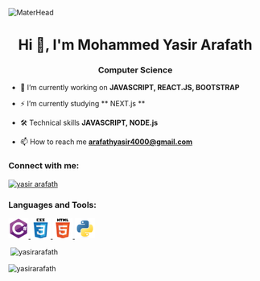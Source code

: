 ![MaterHead](https://wallpaperaccess.com/full/1426870.png)
<h1 align="center">Hi 👋, I'm Mohammed Yasir Arafath</h1>
<h3 align="center"> Computer Science </h3>


- 🔭 I’m currently working on **JAVASCRIPT, REACT.JS, BOOTSTRAP**

- ⚡ I’m currently studying ** NEXT.js **

- 🛠️ Technical skills **JAVASCRIPT, NODE.js**

- 📫 How to reach me **arafathyasir4000@gmail.com**

<h3 align="left">Connect with me: </h3>
<p align="left">

<a href= "https://www.linkedin.com/in/mohammed-yasir-arafath-81841b21b/" target="blank"><img align="center" src="https://raw.githubusercontent.com/rahuldkjain/github-profile-readme-generator/master/src/images/icons/Social/linked-in-alt.svg" alt="yasir arafath" height="30" width="40" /></a>
</p>

<h3 align="left">Languages and Tools: </h3>
<p align="left"> <a href= "https://www.w3schools.com/cpp/" target="_blank" rel="noreferrer"> <img src="https://raw.githubusercontent.com/devicons/devicon/master/icons/csharp/csharp-original.svg" alt="cplusplus" width="40" height="40"/> </a> <a href="https://www.w3schools.com/css/" target="_blank" rel="noreferrer"> <img src="https://raw.githubusercontent.com/devicons/devicon/master/icons/css3/css3-original-wordmark.svg" alt="css3" width="40" height="40"/> </a> <a href="https://www.w3.org/html/" target="_blank" rel="noreferrer"> <img src="https://raw.githubusercontent.com/devicons/devicon/master/icons/html5/html5-original-wordmark.svg" alt="html5" width="40" height="40"/> </a>   <a href="https://www.python.org" target="_blank" rel="noreferrer"> <img src="https://raw.githubusercontent.com/devicons/devicon/master/icons/python/python-original.svg" alt="python" width="40" height="40"/> </a> </p>


<p>&nbsp;<img align="center" src="https://github-readme-stats.vercel.app/api?username=yasirarafath&show_icons=true&locale=en" alt="yasirarafath" /></p>

<p><img align="center" src="https://github-readme-streak-stats.herokuapp.com/?user=yasirarafath&" alt="yasirarafath" /></p>

